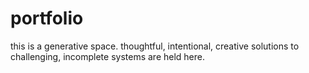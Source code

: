 # portfolio
this is a generative space. thoughtful, intentional, creative solutions to challenging, incomplete systems are held here. 
